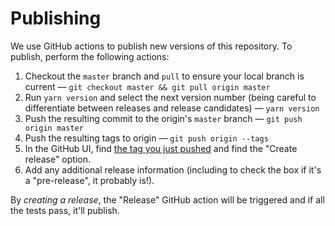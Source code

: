 # Publishing

We use GitHub actions to publish new versions of this repository. To publish, perform the following actions:

1. Checkout the `master` branch and `pull` to ensure your local branch is current — `git checkout master && git pull origin master`
2. Run `yarn version` and select the next version number (being careful to differentiate between releases and release candidates) — `yarn version`
3. Push the resulting commit to the origin's `master` branch — `git push origin master`
4. Push the resulting tags to origin — `git push origin --tags`
5. In the GitHub UI, find [the tag you just pushed](https://github.com/Netflix/x-test/tags) and find the "Create release" option.
6. Add any additional release information (including to check the box if it's a "pre-release", it probably is!).

By _creating a release_, the "Release" GitHub action will be triggered and if all the tests pass, it'll publish.
